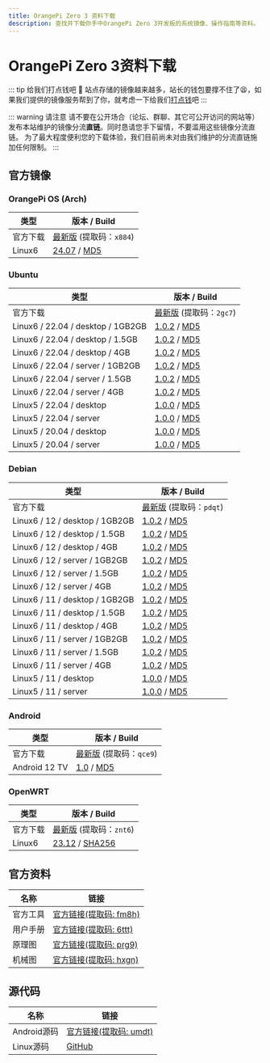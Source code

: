 ```yaml
---
title: OrangePi Zero 3 资料下载
description: 查找并下载你手中OrangePi Zero 3开发板的系统镜像、操作指南等资料。
---
```


# OrangePi Zero 3资料下载

::: tip 给我们打点钱吧 🥺
站点存储的镜像越来越多，站长的钱包要撑不住了😫，如果我们提供的镜像服务帮到了你，就考虑一下给我们[打点钱](/donate)吧
:::

::: warning 请注意
请不要在公开场合（论坛、群聊、其它可公开访问的网站等）发布本站维护的镜像分流**直链**。同时恳请您手下留情，不要滥用这些镜像分流直链。
为了最大程度便利您的下载体验，我们目前尚未对由我们维护的分流直链施加任何限制。
:::

## 官方镜像

### OrangePi OS (Arch)

| 类型     | 版本 / Build                                                 |
| -------- | ------------------------------------------------------------ |
| 官方下载 | [最新版](https://pan.baidu.com/share/init?surl=fX7lHWw2TBgJ9_2vakqoXg&pwd=x884) (提取码：`x884`) |
| Linux6   | [24.07](https://dl.openboard.dev/img/orangepi/opizero3/opios_arch/Opios-arch-aarch64-xfce-opizero3-24.07-linux6.1.31.img.xz) / [MD5](https://dl.openboard.dev/img/orangepi/opizero3/opios_arch/Opios-arch-aarch64-xfce-opizero3-24.07-linux6.1.31.img.xz.sha256) |

### Ubuntu

| 类型                              | 版本 / Build                                                 |
| --------------------------------- | ------------------------------------------------------------ |
| 官方下载                          | [最新版](https://pan.baidu.com/share/init?surl=EKlmccM6STFDb_01rv-qQQ&pwd=2gc7) (提取码：`2gc7`) |
| Linux6 / 22.04 / desktop / 1GB2GB | [1.0.2](https://dl.openboard.dev/img/orangepi/opizero3/ubuntu/linux6.1.31/desktop/orangepizero3_1.0.2_ubuntu_jammy_desktop_xfce_linux6.1.31.7z) / [MD5](https://dl.openboard.dev/img/orangepi/opizero3/ubuntu/linux6.1.31/desktop/orangepizero3_1.0.2_ubuntu_jammy_desktop_xfce_linux6.1.31.7z.md5) |
| Linux6 / 22.04 / desktop / 1.5GB  | [1.0.2](https://dl.openboard.dev/img/orangepi/opizero3/ubuntu/linux6.1.31/desktop/orangepizero3_1.0.2_ubuntu_jammy_desktop_xfce_linux6.1.31_1.5gb.7z) / [MD5](https://dl.openboard.dev/img/orangepi/opizero3/ubuntu/linux6.1.31/desktop/orangepizero3_1.0.2_ubuntu_jammy_desktop_xfce_linux6.1.31_1.5gb.7z.md5) |
| Linux6 / 22.04 / desktop / 4GB    | [1.0.2](https://dl.openboard.dev/img/orangepi/opizero3/ubuntu/linux6.1.31/desktop/orangepizero3_1.0.2_ubuntu_jammy_desktop_xfce_linux6.1.31_4gb.7z) / [MD5](https://dl.openboard.dev/img/orangepi/opizero3/ubuntu/linux6.1.31/desktop/orangepizero3_1.0.2_ubuntu_jammy_desktop_xfce_linux6.1.31_4gb.7z.md5) |
| Linux6 / 22.04 / server / 1GB2GB  | [1.0.2](https://dl.openboard.dev/img/orangepi/opizero3/ubuntu/linux6.1.31/server/orangepizero3_1.0.2_ubuntu_jammy_server_linux6.1.31.7z) / [MD5](https://dl.openboard.dev/img/orangepi/opizero3/ubuntu/linux6.1.31/server/orangepizero3_1.0.2_ubuntu_jammy_server_linux6.1.31.7z.md5) |
| Linux6 / 22.04 / server / 1.5GB   | [1.0.2](https://dl.openboard.dev/img/orangepi/opizero3/ubuntu/linux6.1.31/server/orangepizero3_1.0.2_ubuntu_jammy_server_linux6.1.31_1.5gb.7z) / [MD5](https://dl.openboard.dev/img/orangepi/opizero3/ubuntu/linux6.1.31/server/orangepizero3_1.0.2_ubuntu_jammy_server_linux6.1.31_1.5gb.7z.md5) |
| Linux6 / 22.04 / server / 4GB     | [1.0.2](https://dl.openboard.dev/img/orangepi/opizero3/ubuntu/linux6.1.31/server/orangepizero3_1.0.2_ubuntu_jammy_server_linux6.1.31_4gb.7z) / [MD5](https://dl.openboard.dev/img/orangepi/opizero3/ubuntu/linux6.1.31/server/orangepizero3_1.0.2_ubuntu_jammy_server_linux6.1.31_4gb.7z.md5) |
| Linux5 / 22.04 / desktop          | [1.0.0](https://dl.openboard.dev/img/orangepi/opizero3/ubuntu/linux5.4.125/jammy/orangepizero3_1.0.0_ubuntu_jammy_desktop_xfce_linux5.4.125.7z) / [MD5](https://dl.openboard.dev/img/orangepi/opizero3/ubuntu/linux5.4.125/jammy/orangepizero3_1.0.0_ubuntu_jammy_desktop_xfce_linux5.4.125.7z.md5) |
| Linux5 / 22.04 / server           | [1.0.0](https://dl.openboard.dev/img/orangepi/opizero3/ubuntu/linux5.4.125/jammy/orangepizero3_1.0.0_ubuntu_jammy_server_linux5.4.125.7z) / [MD5](https://dl.openboard.dev/img/orangepi/opizero3/ubuntu/linux5.4.125/jammy/orangepizero3_1.0.0_ubuntu_jammy_server_linux5.4.125.7z.md5) |
| Linux5 / 20.04 / desktop          | [1.0.0](https://dl.openboard.dev/img/orangepi/opizero3/ubuntu/linux5.4.125/focal/orangepizero3_1.0.0_ubuntu_focal_desktop_xfce_linux5.4.125.7z) / [MD5](https://dl.openboard.dev/img/orangepi/opizero3/ubuntu/linux5.4.125/focal/orangepizero3_1.0.0_ubuntu_focal_desktop_xfce_linux5.4.125.7z.md5) |
| Linux5 / 20.04 / server           | [1.0.0](https://dl.openboard.dev/img/orangepi/opizero3/ubuntu/linux5.4.125/focal/orangepizero3_1.0.0_ubuntu_focal_server_linux5.4.125.7z) / [MD5](https://dl.openboard.dev/img/orangepi/opizero3/ubuntu/linux5.4.125/focal/orangepizero3_1.0.0_ubuntu_focal_server_linux5.4.125.7z.md5) |


### Debian

| 类型                           | 版本 / Build                                                 |
| ------------------------------ | ------------------------------------------------------------ |
| 官方下载                       | [最新版](https://pan.baidu.com/s/1mKKfUDA-bFAhuQl9y9s6ew?pwd=pdqt) (提取码：`pdqt`) |
| Linux6 / 12 / desktop / 1GB2GB | [1.0.2](https://dl.openboard.dev/img/orangepi/opizero3/debian/linux6.1.31/bookworm/desktop/orangepizero3_1.0.2_debian_bookworm_desktop_xfce_linux6.1.31.7z) / [MD5](https://dl.openboard.dev/img/orangepi/opizero3/debian/linux6.1.31/bookworm/desktop/orangepizero3_1.0.2_debian_bookworm_desktop_xfce_linux6.1.31.7z.md5) |
| Linux6 / 12 / desktop / 1.5GB  | [1.0.2](https://dl.openboard.dev/img/orangepi/opizero3/debian/linux6.1.31/bookworm/desktop/orangepizero3_1.0.2_debian_bookworm_desktop_xfce_linux6.1.31_1.5gb.7z) / [MD5](https://dl.openboard.dev/img/orangepi/opizero3/debian/linux6.1.31/bookworm/desktop/orangepizero3_1.0.2_debian_bookworm_desktop_xfce_linux6.1.31_1.5gb.7z.md5) |
| Linux6 / 12 / desktop / 4GB    | [1.0.2](https://dl.openboard.dev/img/orangepi/opizero3/debian/linux6.1.31/bookworm/desktop/orangepizero3_1.0.2_debian_bookworm_desktop_xfce_linux6.1.31_4gb.7z) / [MD5](https://dl.openboard.dev/img/orangepi/opizero3/debian/linux6.1.31/bookworm/desktop/orangepizero3_1.0.2_debian_bookworm_desktop_xfce_linux6.1.31_4gb.7z.md5) |
| Linux6 / 12 / server / 1GB2GB  | [1.0.2](https://dl.openboard.dev/img/orangepi/opizero3/debian/linux6.1.31/bookworm/server/orangepizero3_1.0.2_debian_bookworm_server_linux6.1.31.7z) / [MD5](https://dl.openboard.dev/img/orangepi/opizero3/debian/linux6.1.31/bookworm/server/orangepizero3_1.0.2_debian_bookworm_server_linux6.1.31.7z.md5) |
| Linux6 / 12 / server / 1.5GB   | [1.0.2](https://dl.openboard.dev/img/orangepi/opizero3/debian/linux6.1.31/bookworm/server/orangepizero3_1.0.2_debian_bookworm_server_linux6.1.31_1.5gb.7z) / [MD5](https://dl.openboard.dev/img/orangepi/opizero3/debian/linux6.1.31/bookworm/server/orangepizero3_1.0.2_debian_bookworm_server_linux6.1.31_1.5gb.7z.md5) |
| Linux6 / 12 / server / 4GB     | [1.0.2](https://dl.openboard.dev/img/orangepi/opizero3/debian/linux6.1.31/bookworm/server/orangepizero3_1.0.2_debian_bookworm_server_linux6.1.31_4gb.7z) / [MD5](https://dl.openboard.dev/img/orangepi/opizero3/debian/linux6.1.31/bookworm/server/orangepizero3_1.0.2_debian_bookworm_server_linux6.1.31_4gb.7z.md5) |
| Linux6 / 11 / desktop / 1GB2GB | [1.0.2](https://dl.openboard.dev/img/orangepi/opizero3/debian/linux6.1.31/bullseye/desktop/orangepizero3_1.0.2_debian_bullseye_desktop_xfce_linux6.1.31.7z) / [MD5](https://dl.openboard.dev/img/orangepi/opizero3/debian/linux6.1.31/bullseye/desktop/orangepizero3_1.0.2_debian_bullseye_desktop_xfce_linux6.1.31.7z.md5) |
| Linux6 / 11 / desktop / 1.5GB  | [1.0.2](https://dl.openboard.dev/img/orangepi/opizero3/debian/linux6.1.31/bullseye/desktop/orangepizero3_1.0.2_debian_bullseye_desktop_xfce_linux6.1.31_1.5gb.7z) / [MD5](https://dl.openboard.dev/img/orangepi/opizero3/debian/linux6.1.31/bullseye/desktop/orangepizero3_1.0.2_debian_bullseye_desktop_xfce_linux6.1.31_1.5gb.7z.md5) |
| Linux6 / 11 / desktop / 4GB    | [1.0.2](https://dl.openboard.dev/img/orangepi/opizero3/debian/linux6.1.31/bullseye/desktop/orangepizero3_1.0.2_debian_bullseye_desktop_xfce_linux6.1.31_4gb.7z) / [MD5](https://dl.openboard.dev/img/orangepi/opizero3/debian/linux6.1.31/bullseye/desktop/orangepizero3_1.0.2_debian_bullseye_desktop_xfce_linux6.1.31_4gb.7z.md5) |
| Linux6 / 11 / server / 1GB2GB  | [1.0.2](https://dl.openboard.dev/img/orangepi/opizero3/debian/linux6.1.31/bullseye/server/orangepizero3_1.0.2_debian_bullseye_server_linux6.1.31.7z) / [MD5](https://dl.openboard.dev/img/orangepi/opizero3/debian/linux6.1.31/bullseye/server/orangepizero3_1.0.2_debian_bullseye_server_linux6.1.31.7z.md5) |
| Linux6 / 11 / server / 1.5GB   | [1.0.2](https://dl.openboard.dev/img/orangepi/opizero3/debian/linux6.1.31/bullseye/server/orangepizero3_1.0.2_debian_bullseye_server_linux6.1.31_1.5gb.7z) / [MD5](https://dl.openboard.dev/img/orangepi/opizero3/debian/linux6.1.31/bullseye/server/orangepizero3_1.0.2_debian_bullseye_server_linux6.1.31_1.5gb.7z.md5) |
| Linux6 / 11 / server / 4GB     | [1.0.2](https://dl.openboard.dev/img/orangepi/opizero3/debian/linux6.1.31/bullseye/server/orangepizero3_1.0.2_debian_bullseye_server_linux6.1.31_4gb.7z) / [MD5](https://dl.openboard.dev/img/orangepi/opizero3/debian/linux6.1.31/bullseye/server/orangepizero3_1.0.2_debian_bullseye_server_linux6.1.31_4gb.7z.md5) |
| Linux5 / 11 / desktop          | [1.0.0](https://dl.openboard.dev/img/orangepi/opizero3/debian/linux5.4.125/orangepizero3_1.0.0_debian_bullseye_desktop_xfce_linux5.4.125.7z) / [MD5](https://dl.openboard.dev/img/orangepi/opizero3/debian/linux5.4.125/orangepizero3_1.0.0_debian_bullseye_desktop_xfce_linux5.4.125.7z.md5) |
| Linux5 / 11 / server           | [1.0.0](https://dl.openboard.dev/img/orangepi/opizero3/debian/linux5.4.125/orangepizero3_1.0.0_debian_bullseye_server_linux5.4.125.7z) / [MD5](https://dl.openboard.dev/img/orangepi/opizero3/debian/linux5.4.125/orangepizero3_1.0.0_debian_bullseye_server_linux5.4.125.7z.md5) |

### Android

| 类型          | 版本 / Build                                                 |
| ------------- | ------------------------------------------------------------ |
| 官方下载      | [最新版](https://pan.baidu.com/share/init?surl=YjqYsLMF-1uMurkcllwBMQ&pwd=qce9) (提取码：`qce9`) |
| Android 12 TV | [1.0](https://dl.openboard.dev/img/orangepi/opizero3/android/orangepi_zero3_android12_v1.0.tar.gz) / [MD5](https://dl.openboard.dev/img/orangepi/opizero3/android/orangepi_zero3_android12_v1.0.tar.gz.md5) |

### OpenWRT

| 类型     | 版本 / Build                                                 |
| -------- | ------------------------------------------------------------ |
| 官方下载 | [最新版](https://pan.baidu.com/share/init?surl=coBudKIFQopdzKzzGTWKSw&pwd=znt6) (提取码：`znt6`) |
| Linux6   | [23.12](https://dl.openboard.dev/img/orangepi/opizero3/openwrt/openwrt_aarch64_opizero3_23.12_linux6.1.62_ext4.img.gz) / [SHA256](https://dl.openboard.dev/img/orangepi/opizero3/openwrt/openwrt_aarch64_opizero3_23.12_linux6.1.62_ext4.img.gz.sha256sum) |

## 官方资料

| 名称     | 链接                                                         |
| -------- | ------------------------------------------------------------ |
| 官方工具 | [官方链接(提取码: fm8h)](https://pan.baidu.com/share/init?surl=C_Q-HF1PLbsUH3weMrOpPg&pwd=fm8h) |
| 用户手册 | [官方链接(提取码: 6ttt)](https://pan.baidu.com/share/init?surl=n7aURUTCrtRfPFxiMJ0q5w&pwd=6ttt) |
| 原理图   | [官方链接(提取码: prg9)](https://pan.baidu.com/share/init?surl=1Zlr2tf8XIfVTlJ761fn4w&pwd=prg9) |
| 机械图   | [官方链接(提取码: hxgn)](https://pan.baidu.com/share/init?surl=BRxvtvYHKQ0G6NlECYWyBQ&pwd=hxgn) |



## 源代码

| 名称        | 链接                                                         |
| ----------- | ------------------------------------------------------------ |
| Android源码 | [官方链接(提取码: umdt)](https://pan.baidu.com/share/init?surl=BUsudU_XahzB_4eR3s83Ug&pwd=umdt) |
| Linux源码   | [GitHub](https://github.com/orangepi-xunlong/orangepi-build) |

